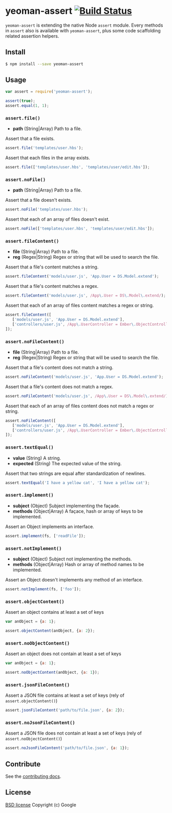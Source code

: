 # yeoman-assert [![Build Status](https://travis-ci.org/yeoman/yeoman-assert.svg?branch=master)](https://travis-ci.org/yeoman/yeoman-assert)

`yeoman-assert` is extending the native Node `assert` module. Every methods in `assert` also is available with `yeoman-assert`, plus some code scaffolding related assertion helpers.

## Install

```sh
$ npm install --save yeoman-assert
```


## Usage

```js
var assert = require('yeoman-assert');

assert(true);
assert.equal(1, 1);
```


### `assert.file()`

- **path** (String|Array) Path to a file.

Assert that a file exists.

```js
assert.file('templates/user.hbs');
```

Assert that each files in the array exists.

```js
assert.file(['templates/user.hbs', 'templates/user/edit.hbs']);

```


### `assert.noFile()`

- **path** (String|Array) Path to a file.

Assert that a file doesn't exists.

```js
assert.noFile('templates/user.hbs');
```

Assert that each of an array of files doesn't exist.

```js
assert.noFile(['templates/user.hbs', 'templates/user/edit.hbs']);

```


### `assert.fileContent()`

- **file** (String|Array) Path to a file.
- **reg** (Regex|String) Regex or string that will be used to search the file.

Assert that a file's content matches a string.

```js
assert.fileContent('models/user.js', 'App.User = DS.Model.extend');

```

Assert that a file's content matches a regex.

```js
assert.fileContent('models/user.js', /App\.User = DS\.Model\.extend/);
```

Assert that each of an array of files content matches a regex or string.

```js
assert.fileContent([
   ['models/user.js', 'App.User = DS.Model.extend'],
   ['controllers/user.js', /App\.UserController = Ember\.ObjectController\.extend/]
]);
```


### `assert.noFileContent()`

- **file** (String|Array) Path to a file.
- **reg** (Regex|String) Regex or string that will be used to search the file.

Assert that a file's content does not match a string.

```js
assert.noFileContent('models/user.js', 'App.User = DS.Model.extend');

```

Assert that a file's content does not match a regex.

```js
assert.noFileContent('models/user.js', /App\.User = DS\.Model\.extend/);
```

Assert that each of an array of files content does not match a regex or string.

```js
assert.noFileContent([
   ['models/user.js', 'App.User = DS.Model.extend'],
   ['controllers/user.js', /App\.UserController = Ember\.ObjectController\.extend/]
]);
```

### `assert.textEqual()`

- **value** (String) A string.
- **expected** (String) The expected value of the string.

Assert that two strings are equal after standardization of newlines.

```js
assert.textEqual('I have a yellow cat', 'I have a yellow cat');
```


### `assert.implement()`

- **subject** (Object) Subject implementing the façade.
- **methods** (Object|Array) A façace, hash or array of keys to be implemented.

Assert an Object implements an interface.

```js
assert.implement(fs, ['readFile']);
```


### `assert.notImplement()`

- **subject** (Object) Subject not implementing the methods.
- **methods** (Object|Array) Hash or array of method names to be implemented.

Assert an Object doesn't implements any method of an interface.

```js
assert.notImplement(fs, ['foo']);
```

### `assert.objectContent()`

Assert an object contains at least a set of keys

```js
var anObject = {a: 1};

assert.objectContent(anObject, {a: 2});
```

### `assert.noObjectContent()`

Assert an object does not contain at least a set of keys

```js
var anObject = {a: 1};

assert.noObjectContent(anObject, {a: 1});
```

### `assert.jsonFileContent()`

Assert a JSON file contains at least a set of keys (rely of `assert.objectContent()`)

```js
assert.jsonFileContent('path/to/file.json', {a: 2});
```

### `assert.noJsonFileContent()`

Assert a JSON file does not contain at least a set of keys (rely of `assert.noObjectContent()`)

```js
assert.noJsonFileContent('path/to/file.json', {a: 1});
```

## Contribute

See the [contributing docs](http://yeoman.io/contributing/).


## License

[BSD license](http://opensource.org/licenses/bsd-license.php)
Copyright (c) Google

